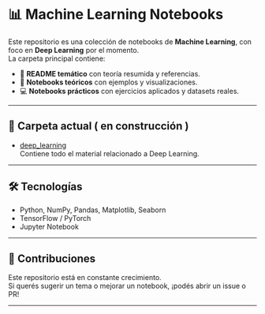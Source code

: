 # 📊 Machine Learning Notebooks

Este repositorio es una colección de notebooks de **Machine Learning**, con foco en **Deep Learning** por el momento.  
La carpeta principal contiene:

- 📄 **README temático** con teoría resumida y referencias.
- 📓 **Notebooks teóricos** con ejemplos y visualizaciones.
- 💻 **Notebooks prácticos** con ejercicios aplicados y datasets reales.

---

## 📂 Carpeta actual ( en construcción )

- [deep_learning](deep_learning/)  
  Contiene todo el material relacionado a Deep Learning.

---

## 🛠 Tecnologías
- Python, NumPy, Pandas, Matplotlib, Seaborn
- TensorFlow / PyTorch
- Jupyter Notebook

---

## 🤝 Contribuciones
Este repositorio está en constante crecimiento.  
Si querés sugerir un tema o mejorar un notebook, ¡podés abrir un issue o PR!

---

